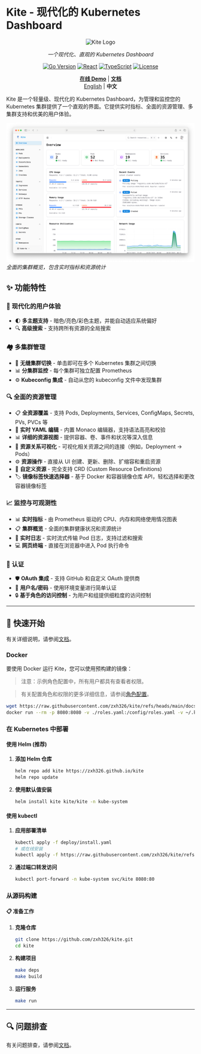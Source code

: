 # Kite - 现代化的 Kubernetes Dashboard

<div align="center">

<img src="./docs/assets/logo.svg" alt="Kite Logo" width="128" height="128">

_一个现代化、直观的 Kubernetes Dashboard_

[![Go Version](https://img.shields.io/badge/Go-1.24+-00ADD8?style=flat&logo=go)](https://golang.org)
[![React](https://img.shields.io/badge/React-19+-61DAFB?style=flat&logo=react)](https://reactjs.org)
[![TypeScript](https://img.shields.io/badge/TypeScript-5+-3178C6?style=flat&logo=typescript)](https://www.typescriptlang.org)
[![License](https://img.shields.io/badge/License-Apache-green.svg)](LICENSE)

[**在线 Demo**](https://kite-demo.zzde.me) | [**文档**](https://kite.zzde.me)
<br>
[English](./README.md) | **中文**

</div>

Kite 是一个轻量级、现代化的 Kubernetes Dashboard，为管理和监控您的 Kubernetes 集群提供了一个直观的界面。它提供实时指标、全面的资源管理、多集群支持和优美的用户体验。

![Dashboard Overview](docs/screenshots/overview.png)
_全面的集群概览，包含实时指标和资源统计_

## ✨ 功能特性

### 🎯 **现代化的用户体验**

- 🌓 **多主题支持** - 暗色/亮色/彩色主题，并能自动适应系统偏好
- 🔍 **高级搜索** - 支持跨所有资源的全局搜索

### 🏘️ **多集群管理**

- 🔄 **无缝集群切换** - 单击即可在多个 Kubernetes 集群之间切换
- 📊 **分集群监控** - 每个集群可独立配置 Prometheus
- ⚙️ **Kubeconfig 集成** - 自动从您的 kubeconfig 文件中发现集群

### 🔍 **全面的资源管理**

- 📋 **全资源覆盖** - 支持 Pods, Deployments, Services, ConfigMaps, Secrets, PVs, PVCs 等
- 📄 **实时 YAML 编辑** - 内置 Monaco 编辑器，支持语法高亮和校验
- 📊 **详细的资源视图** - 提供容器、卷、事件和状况等深入信息
- 🔗 **资源关系可视化** - 可视化相关资源之间的连接（例如，Deployment → Pods）
- ⚙️ **资源操作** - 直接从 UI 创建、更新、删除、扩缩容和重启资源
- 🔄 **自定义资源** - 完全支持 CRD (Custom Resource Definitions)
- 🏷️ **镜像标签快速选择器** - 基于 Docker 和容器镜像仓库 API，轻松选择和更改容器镜像标签

### 📈 **监控与可观测性**

- 📊 **实时指标** - 由 Prometheus 驱动的 CPU、内存和网络使用情况图表
- 📋 **集群概览** - 全面的集群健康状况和资源统计
- 📝 **实时日志** - 实时流式传输 Pod 日志，支持过滤和搜索
- 💻 **网页终端** - 直接在浏览器中进入 Pod 执行命令

### 🔐 **认证**

- 🛡️ **OAuth 集成** - 支持 GitHub 和自定义 OAuth 提供商
- 🔑 **用户名/密码** - 使用环境变量进行简单认证
- 🔒 **基于角色的访问控制** - 为用户和组提供细粒度的访问控制

---

## 🚀 快速开始

有关详细说明，请参阅[文档](https://kite.zzde.me/guide/installation.html)。

### Docker

要使用 Docker 运行 Kite，您可以使用预构建的镜像：

> 注意：示例角色配置中，所有用户都具有查看者权限。

> 有关配置角色和权限的更多详细信息，请参阅[角色配置](https://kite.zzde.me/config/rbac-config.html)。

```bash
wget https://raw.githubusercontent.com/zxh326/kite/refs/heads/main/docs/roles.yaml
docker run --rm -p 8080:8080 -v ./roles.yaml:/config/roles.yaml -v ~/.kube/config:/home/nonroot/.kube/config ghcr.io/zxh326/kite:latest
```

### 在 Kubernetes 中部署

#### 使用 Helm (推荐)

1.  **添加 Helm 仓库**

    ```bash
    helm repo add kite https://zxh326.github.io/kite
    helm repo update
    ```

2.  **使用默认值安装**

    ```bash
    helm install kite kite/kite -n kube-system
    ```

#### 使用 kubectl

1.  **应用部署清单**

    ```bash
    kubectl apply -f deploy/install.yaml
    # 或在线安装
    kubectl apply -f https://raw.githubusercontent.com/zxh326/kite/refs/heads/main/deploy/install.yaml
    ```

2.  **通过端口转发访问**

    ```bash
    kubectl port-forward -n kube-system svc/kite 8080:80
    ```

### 从源码构建

#### 📋 准备工作

1.  **克隆仓库**

    ```bash
    git clone https://github.com/zxh326/kite.git
    cd kite
    ```

2.  **构建项目**

    ```bash
    make deps
    make build
    ```

3.  **运行服务**

    ```bash
    make run
    ```

---

## 🔍 问题排查

有关问题排查，请参阅[文档](https://kite.zzde.me)。
